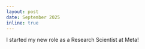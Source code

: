 ```yaml
---
layout: post
date: September 2025
inline: true
---
```



I started my new role as a Research Scientist at Meta!
